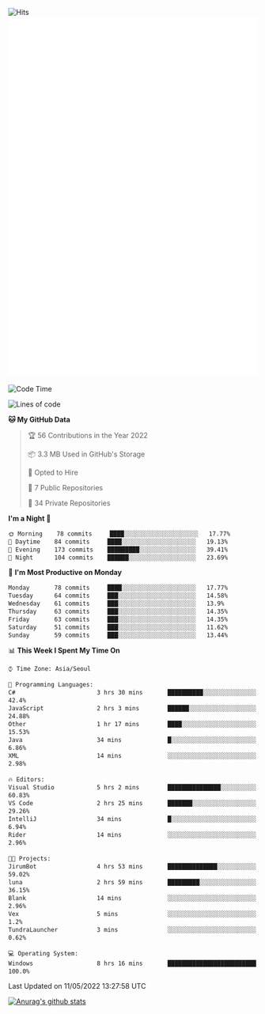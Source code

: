 ![Hits](https://hits.seeyoufarm.com/api/count/incr/badge.svg?url=https%3A%2F%2Fgithub.com%2Fkokose1234&count_bg=%2379C83D&title_bg=%23555555&icon=apple.svg&icon_color=%23E7E7E7&title=hits&edge_flat=false)
<br/>
![Metrics](https://github.com/kokose1234/kokose1234/blob/main/github-metrics.svg)

<!--START_SECTION:waka-->
![Code Time](http://img.shields.io/badge/Code%20Time-639%20hrs%2028%20mins-blue)

![Lines of code](https://img.shields.io/badge/From%20Hello%20World%20I%27ve%20Written-2%20Million%20lines%20of%20code-blue)

**🐱 My GitHub Data** 

> 🏆 56 Contributions in the Year 2022
 > 
> 📦 3.3 MB Used in GitHub's Storage 
 > 
> 💼 Opted to Hire
 > 
> 📜 7 Public Repositories 
 > 
> 🔑 34 Private Repositories  
 > 
**I'm a Night 🦉** 

```text
🌞 Morning    78 commits     ████░░░░░░░░░░░░░░░░░░░░░   17.77% 
🌆 Daytime    84 commits     ████░░░░░░░░░░░░░░░░░░░░░   19.13% 
🌃 Evening    173 commits    █████████░░░░░░░░░░░░░░░░   39.41% 
🌙 Night      104 commits    ██████░░░░░░░░░░░░░░░░░░░   23.69%

```
📅 **I'm Most Productive on Monday** 

```text
Monday       78 commits     ████░░░░░░░░░░░░░░░░░░░░░   17.77% 
Tuesday      64 commits     ███░░░░░░░░░░░░░░░░░░░░░░   14.58% 
Wednesday    61 commits     ███░░░░░░░░░░░░░░░░░░░░░░   13.9% 
Thursday     63 commits     ███░░░░░░░░░░░░░░░░░░░░░░   14.35% 
Friday       63 commits     ███░░░░░░░░░░░░░░░░░░░░░░   14.35% 
Saturday     51 commits     ███░░░░░░░░░░░░░░░░░░░░░░   11.62% 
Sunday       59 commits     ███░░░░░░░░░░░░░░░░░░░░░░   13.44%

```


📊 **This Week I Spent My Time On** 

```text
⌚︎ Time Zone: Asia/Seoul

💬 Programming Languages: 
C#                       3 hrs 30 mins       ██████████░░░░░░░░░░░░░░░   42.4% 
JavaScript               2 hrs 3 mins        ██████░░░░░░░░░░░░░░░░░░░   24.88% 
Other                    1 hr 17 mins        ████░░░░░░░░░░░░░░░░░░░░░   15.53% 
Java                     34 mins             █░░░░░░░░░░░░░░░░░░░░░░░░   6.86% 
XML                      14 mins             ░░░░░░░░░░░░░░░░░░░░░░░░░   2.98%

🔥 Editors: 
Visual Studio            5 hrs 2 mins        ███████████████░░░░░░░░░░   60.83% 
VS Code                  2 hrs 25 mins       ███████░░░░░░░░░░░░░░░░░░   29.26% 
IntelliJ                 34 mins             █░░░░░░░░░░░░░░░░░░░░░░░░   6.94% 
Rider                    14 mins             ░░░░░░░░░░░░░░░░░░░░░░░░░   2.96%

🐱‍💻 Projects: 
JirumBot                 4 hrs 53 mins       ██████████████░░░░░░░░░░░   59.02% 
luna                     2 hrs 59 mins       █████████░░░░░░░░░░░░░░░░   36.15% 
Blank                    14 mins             ░░░░░░░░░░░░░░░░░░░░░░░░░   2.96% 
Vex                      5 mins              ░░░░░░░░░░░░░░░░░░░░░░░░░   1.2% 
TundraLauncher           3 mins              ░░░░░░░░░░░░░░░░░░░░░░░░░   0.62%

💻 Operating System: 
Windows                  8 hrs 16 mins       █████████████████████████   100.0%

```


 Last Updated on 11/05/2022 13:27:58 UTC
<!--END_SECTION:waka-->

[![Anurag's github stats](https://github-readme-stats.vercel.app/api?username=kokose1234&theme=dracula)](https://github.com/anuraghazra/github-readme-stats)



	
